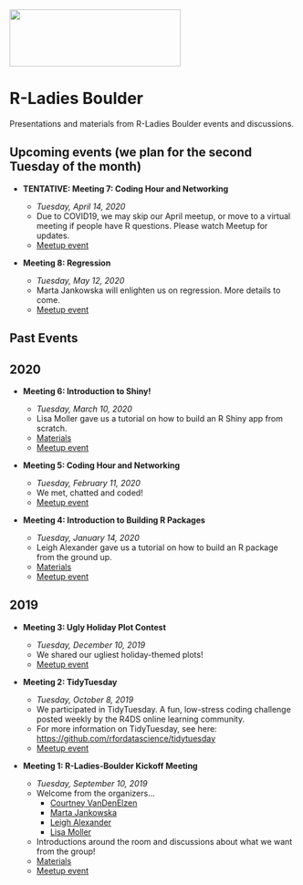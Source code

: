 <img src="https://github.com/rladies/starter-kit/blob/master/logo/R-LadiesGlobal_RBG_online_LogoWithText_Horizontal.png" data-canonical-src="https://github.com/rladies/starter-kit/blob/master/logo/R-LadiesGlobal_RBG_online_LogoWithText_Horizontal.png" width="300" height="100" />

# R-Ladies Boulder

Presentations and materials from R-Ladies Boulder events and discussions. 

## Upcoming events (we plan for the second Tuesday of the month)
  - **TENTATIVE: Meeting 7: Coding Hour and Networking**
      + *Tuesday, April 14, 2020*
      + Due to COVID19, we may skip our April meetup, or move to a virtual meeting if people have R questions. Please watch Meetup for updates.
      + [Meetup event](https://www.meetup.com/rladies-boulder/events/)
  
  - **Meeting 8: Regression**
      + *Tuesday, May 12, 2020*
      + Marta Jankowska will enlighten us on regression. More details to come.
      + [Meetup event](https://www.meetup.com/rladies-boulder/events/)

## Past Events
## 2020
  - **Meeting 6: Introduction to Shiny!**
      + *Tuesday, March 10, 2020*
      + Lisa Moller gave us a tutorial on how to build an R Shiny app from scratch.
      + [Materials](https://github.com/rladies/meetup-presentations_boulder/tree/master/Meeting_6_Introduction_to_Shiny/)
      + [Meetup event](https://www.meetup.com/rladies-boulder/events/268492926/)
      
  - **Meeting 5: Coding Hour and Networking**
      + *Tuesday, February 11, 2020*
      + We met, chatted and coded!
      + [Meetup event](https://www.meetup.com/rladies-boulder/events/268492926/)

  - **Meeting 4: Introduction to Building R Packages**
      + *Tuesday, January 14, 2020*
      + Leigh Alexander gave us a tutorial on how to build an R package from the ground up.
      + [Materials](https://github.com/rladies/meetup-presentations_boulder/tree/master/Meeting_4_Introduction_to_Building_R_Packages/)
      + [Meetup event](https://www.meetup.com/rladies-boulder/events/267593347/)

## 2019
  - **Meeting 3: Ugly Holiday Plot Contest**
      + *Tuesday, December 10, 2019*
      + We shared our ugliest holiday-themed plots!
      + [Meetup event](https://www.meetup.com/rladies-boulder/events/266646393/)
  
  - **Meeting 2: TidyTuesday**
      + *Tuesday, October 8, 2019*
      + We participated in TidyTuesday. A fun, low-stress coding challenge posted weekly by the R4DS online learning community.
      + For more information on TidyTuesday, see here: https://github.com/rfordatascience/tidytuesday
      + [Meetup event](https://www.meetup.com/rladies-boulder/events/265316428/)
  
  - **Meeting 1: R-Ladies-Boulder Kickoff Meeting**
      + *Tuesday, September 10, 2019*
      + Welcome from the organizers...
        + [Courtney VanDenElzen](https://twitter.com/clvandenelzen)
        + [Marta Jankowska](https://twitter.com/hdscalecollab)
        + [Leigh Alexander](https://twitter.com/ExuberantLeigh)
        + [Lisa Moller](https://twitter.com/lakmoller)
      + Introductions around the room and discussions about what we want from the group!
      + [Materials](https://github.com/rladies/meetup-presentations_boulder/tree/master/Meeting_1_R_Ladies_Boulder_Kickoff_Meeting/)
      + [Meetup event](https://www.meetup.com/rladies-boulder/events/264186869/)
